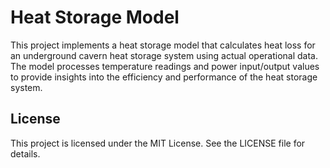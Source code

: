 # Heat Storage Model

This project implements a heat storage model that calculates heat loss for an underground cavern heat storage system using actual operational data. The model processes temperature readings and power input/output values to provide insights into the efficiency and performance of the heat storage system.

## License

This project is licensed under the MIT License. See the LICENSE file for details.
